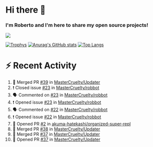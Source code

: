 # Hi there 👋
### I'm Roberto and I'm here to share my open source projects!

<img src="https://komarev.com/ghpvc/?username=mastercruelty&label=Profile views&color=0e75b6"><br>

[![Trophys](https://github-profile-trophy.vercel.app/?username=mastercruelty)](https://github.com/ryo-ma/github-profile-trophy)
[![Anurag's GitHub stats](https://github-readme-stats.vercel.app/api?username=mastercruelty&show_icons=true&theme=tokyonight)](https://github.com/anuraghazra/github-readme-stats)
[![Top Langs](https://github-readme-stats.vercel.app/api/top-langs/?username=mastercruelty&layout=compact)](https://github.com/anuraghazra/github-readme-stats)

# :zap: Recent Activity
<!--START_SECTION:activity-->
1. 🎉 Merged PR [#39](https://github.com/MasterCruelty/Updater/pull/39) in [MasterCruelty/Updater](https://github.com/MasterCruelty/Updater)
2. ❗️ Closed issue [#23](https://github.com/MasterCruelty/robbot/issues/23) in [MasterCruelty/robbot](https://github.com/MasterCruelty/robbot)
3. 🗣 Commented on [#23](https://github.com/MasterCruelty/robbot/issues/23) in [MasterCruelty/robbot](https://github.com/MasterCruelty/robbot)
4. ❗️ Opened issue [#23](https://github.com/MasterCruelty/robbot/issues/23) in [MasterCruelty/robbot](https://github.com/MasterCruelty/robbot)
5. 🗣 Commented on [#22](https://github.com/MasterCruelty/robbot/issues/22) in [MasterCruelty/robbot](https://github.com/MasterCruelty/robbot)
6. ❗️ Opened issue [#22](https://github.com/MasterCruelty/robbot/issues/22) in [MasterCruelty/robbot](https://github.com/MasterCruelty/robbot)
7. 💪 Opened PR [#2](https://github.com/akuma-hatekashi/organized-super-repl/pull/2) in [akuma-hatekashi/organized-super-repl](https://github.com/akuma-hatekashi/organized-super-repl)
8. 🎉 Merged PR [#38](https://github.com/MasterCruelty/Updater/pull/38) in [MasterCruelty/Updater](https://github.com/MasterCruelty/Updater)
9. 🎉 Merged PR [#37](https://github.com/MasterCruelty/Updater/pull/37) in [MasterCruelty/Updater](https://github.com/MasterCruelty/Updater)
10. 💪 Opened PR [#37](https://github.com/MasterCruelty/Updater/pull/37) in [MasterCruelty/Updater](https://github.com/MasterCruelty/Updater)
<!--END_SECTION:activity-->
